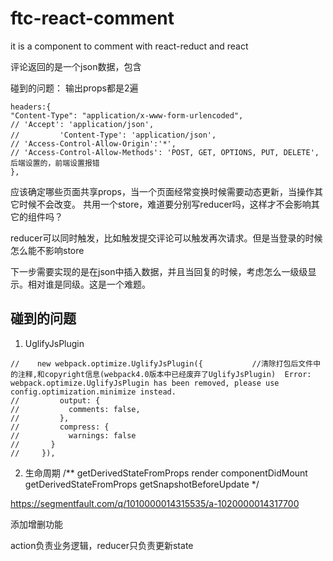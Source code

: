 # ftc-react-comment
it is a component to comment with react-reduct and react

评论返回的是一个json数据，包含

碰到的问题：
输出props都是2遍
```
headers:{ 
"Content-Type": "application/x-www-form-urlencoded",
// 'Accept': 'application/json',
//    　　　'Content-Type': 'application/json',
// 'Access-Control-Allow-Origin':'*',
// 'Access-Control-Allow-Methods': 'POST, GET, OPTIONS, PUT, DELETE',后端设置的，前端设置报错
},
```

应该确定哪些页面共享props，当一个页面经常变换时候需要动态更新，当操作其它时候不会改变。
共用一个store，难道要分别写reducer吗，这样才不会影响其它的组件吗？

reducer可以同时触发，比如触发提交评论可以触发再次请求。但是当登录的时候怎么能不影响store

下一步需要实现的是在json中插入数据，并且当回复的时候，考虑怎么一级级显示。相对谁是同级。这是一个难题。


## 碰到的问题
1. UglifyJsPlugin
```
//    new webpack.optimize.UglifyJsPlugin({           //清除打包后文件中的注释,和copyright信息(webpack4.0版本中已经废弃了UglifyJsPlugin)  Error: webpack.optimize.UglifyJsPlugin has been removed, please use config.optimization.minimize instead.
//         output: {
//           comments: false,
//         },
//         compress: {
//           warnings: false
//       }
//     }),
```
2. 生命周期
/**
  getDerivedStateFromProps
  render
  componentDidMount
  getDerivedStateFromProps
  getSnapshotBeforeUpdate
 */

 https://segmentfault.com/q/1010000014315535/a-1020000014317700

 添加增删功能

 action负责业务逻辑，reducer只负责更新state